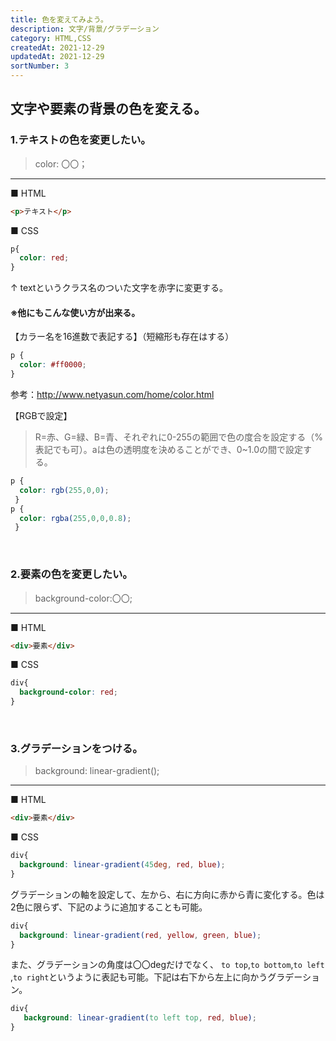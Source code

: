 ```yaml
---
title: 色を変えてみよう。
description: 文字/背景/グラデーション
category: HTML,CSS
createdAt: 2021-12-29
updatedAt: 2021-12-29
sortNumber: 3
---
```


## 文字や要素の背景の色を変える。

### 1.テキストの色を変更したい。
> color: 〇〇；
---
■ HTML
```html
<p>テキスト</p>
```
■ CSS
```css
p{
  color: red;
}
```

↑ textというクラス名のついた文字を赤字に変更する。

#### ※他にもこんな使い方が出来る。

【カラー名を16進数で表記する】（短縮形も存在はする）
```css
p { 
  color: #ff0000;
}
```
参考：http://www.netyasun.com/home/color.html

【RGBで設定】
> R=赤、G=緑、B=青、それぞれに0-255の範囲で色の度合を設定する（%表記でも可）。aは色の透明度を決めることができ、0~1.0の間で設定する。
```css
p { 
  color: rgb(255,0,0);
 }
p { 
  color: rgba(255,0,0,0.8);
 }
```
<br>

### 2.要素の色を変更したい。
> background-color:〇〇;
---
■ HTML
```html
<div>要素</div>
```
■ CSS
```css
div{
  background-color: red;
}
```
<br>

### 3.グラデーションをつける。
> background: linear-gradient();
---

■ HTML
```html
<div>要素</div>
```
■ CSS
```css
div{
  background: linear-gradient(45deg, red, blue);
}
```

グラデーションの軸を設定して、左から、右に方向に赤から青に変化する。色は2色に限らず、下記のように追加することも可能。

```css
div{
  background: linear-gradient(red, yellow, green, blue);
}
```

また、グラデーションの角度は〇〇degだけでなく、
`to top`,`to bottom`,`to left` ,`to right`というように表記も可能。下記は右下から左上に向かうグラデーション。
 ```css
 div{
    background: linear-gradient(to left top, red, blue);
 }
 ```
